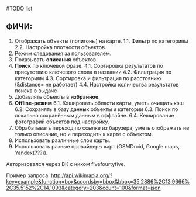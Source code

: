 #TODO list

## ФИЧИ:
1. Отображать объекты (полигоны) на карте.
   1.1. Фильтр по категориям
   2.2. Настройка плотности объектов
2. Режим следования за пользователем.
3. Показывать **описания** объектов.
4. **Поиск** по ключевой фразе.
   4.1. Сортировка результатов по присутствию ключевого слова в названии
   4.2. Фильтрация по категориям
   4.3. Сортировка и фильтрация по расстоянию (&distance= не работает)
   4.4. Настройка количества результатов поиска в выдаче
5. Добавлять объекты в **избранное**.
6. **Offline-режим**
   6.1. Кэшировать области карты, уметь очищать кэш
   6.2. Сохранять в базу данных объекты и категории
   6.3. Поиск по локально сохранённым данным в оффлайне.
   6.4. Кеширование фотографий объектов под настройку.
7. Обрабатывать переход по ссылке из барузера, уметь отображать не только описание, но и переходить к карте с объектом.
8. Использовать различные слои карты.
9. Использовать разные провайдеры карт (OSMDroid, Google maps, Yandex(???)).




Авторизовался через ВК с ником fivefourtyfive.

Пример запроса:
http://api.wikimapia.org/?key=example&function=box&coordsby=bbox&bbox=35.2886%2C13.9666%2C35.5152%2C14.1093&category=203&count=100&format=json
